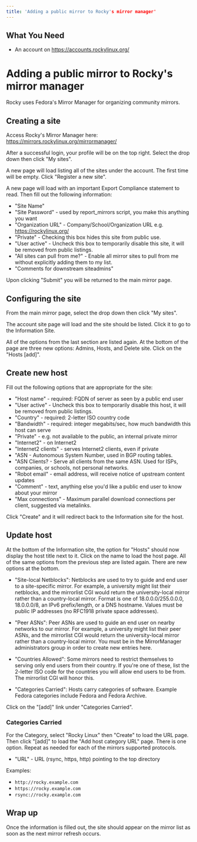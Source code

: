 ```yaml
---
title: 'Adding a public mirror to Rocky's mirror manager'
---
```


## What You Need
* An account on https://accounts.rockylinux.org/

# Adding a public mirror to Rocky's mirror manager

Rocky uses Fedora's Mirror Manager for organizing community mirrors.

## Creating a site

Access Rocky's Mirror Manager here: https://mirrors.rockylinux.org/mirrormanager/

After a successful login, your profile will be on the top right. Select the drop down then click "My sites".

A new page will load listing all of the sites under the account. The first time will be empty. Click "Register a new site".

A new page will load with an important Export Compliance statement to read. Then fill out the following information:
* "Site Name"
* "Site Password" - used by report_mirrors script, you make this anything you want
* "Organization URL" - Company/School/Organization URL e.g. https://rockylinux.org/
* "Private" - Checking this box hides this site from public use.
* "User active" - Uncheck this box to temporarily disable this site, it will be removed from public listings.
* "All sites can pull from me?" - Enable all mirror sites to pull from me without explicitly adding them to my list.
* "Comments for downstream siteadmins"

Upon clicking "Submit" you will be returned to the main mirror page.

## Configuring the site

From the main mirror page, select the drop down then click "My sites".

The account site page will load and the site should be listed. Click it to go to the Information Site.

All of the options from the last section are listed again. At the bottom of the page are three new options: Admins, Hosts, and Delete site. Click on the "Hosts [add]".

## Create new host

Fill out the following options that are appropriate for the site:
* "Host name" - required: FQDN of server as seen by a public end user
* "User active" - Uncheck this box to temporarily disable this host, it will be removed from public listings.
* "Country" - required: 2-letter ISO country code
* "Bandwidth" - required: integer megabits/sec, how much bandwidth this host can serve
* "Private" - e.g. not available to the public, an internal private mirror
* "Internet2" - on Internet2 
* "Internet2 clients" - serves Internet2 clients, even if private
* "ASN - Autonomous System Number, used in BGP routing tables.
* "ASN Clients? - Serve all clients from the same ASN. Used for ISPs, companies, or schools, not personal networks.
* "Robot email" - email address, will receive notice of upstream content updates
* "Comment" - text, anything else you'd like a public end user to know about your mirror
* "Max connections" - Maximum parallel download connections per client, suggested via metalinks.

Click "Create" and it will redirect back to the Information site for the host.

## Update host

At the bottom of the Information site, the option for "Hosts" should now display the host title next to it. Click on the name to load the host page. All of the same options from the previous step are listed again. There are new options at the bottom.

* "Site-local Netblocks":  Netblocks are used to try to guide and end user to a site-specific mirror. For example, a university might list their netblocks, and the mirrorlist CGI would return the university-local mirror rather than a country-local mirror. Format is one of 18.0.0.0/255.0.0.0, 18.0.0.0/8, an IPv6 prefix/length, or a DNS hostname. Values must be public IP addresses (no RFC1918 private space addresses). 

* "Peer ASNs":  Peer ASNs are used to guide an end user on nearby networks to our mirror. For example, a university might list their peer ASNs, and the mirrorlist CGI would return the university-local mirror rather than a country-local mirror. You must be in the MirrorManager administrators group in order to create new entries here. 

* "Countries Allowed":  Some mirrors need to restrict themselves to serving only end users from their country. If you're one of these, list the 2-letter ISO code for the countries you will allow end users to be from. The mirrorlist CGI will honor this. 

* "Categories Carried":  Hosts carry categories of software. Example Fedora categories include Fedora and Fedora Archive. 

Click on the "[add]" link under "Categories Carried".

### Categories Carried

For the Category, select "Rocky Linux" then "Create" to load the URL page. Then click "[add]" to load the "Add host category URL" page. There is one option. Repeat as needed for each of the mirrors supported protocols.

* "URL" - URL (rsync, https, http) pointing to the top directory

Examples:
* `http://rocky.example.com`
* `https://rocky.example.com`
* `rsync://rocky.example.com`


## Wrap up

Once the information is filled out, the site should appear on the mirror list as soon as the next mirror refresh occurs.

